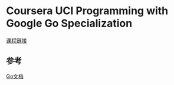 # Coursera UCI Programming with Google Go Specialization  

[课程链接](https://www.coursera.org/specializations/google-golang)  

## 参考  

[Go文档](https://go.dev/doc/#learning)  
